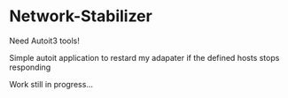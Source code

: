 Network-Stabilizer
==================

Need Autoit3 tools!

Simple autoit application to restard my adapater if the defined hosts stops responding

Work still in progress...
